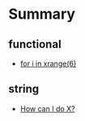 # Summary

## functional

* [for i in xrange(6)](functional/aaa.md)

## string

* [How can I do X?](second-question.md)